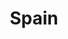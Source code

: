 ---
title: Spain
featured: false
private: false # do not show in list, only as feature
params:
  sort_order: desc

resources:
- src: A_IMG_4097_feature.JPEG
  title: San Sebastian

- src: A_IMG_4099.JPEG
  title: San Sebastian

- src: A_IMG_4104.JPEG
  title: San Sebastian

- src: A_IMG_4112.JPEG
  title: Hondarribia

- src: A_IMG_4114.JPEG
  title: Hondarribia

- src: A_IMG_4123.JPEG
  title: Hondarribia

- src: A_IMG_4127.JPEG
  title: Hondarribia

- src: A_IMG_4147.JPEG
  title: Hondarribia

- src: A_IMG_4148.JPEG
  title: Hondarribia

- src: A_IMG_4158.JPEG
  title: Hondarribia
---